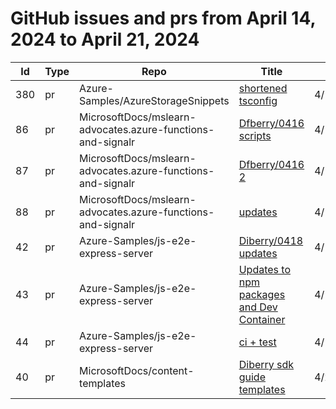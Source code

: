 # GitHub issues and prs from April 14, 2024 to April 21, 2024
|Id|Type|Repo|Title|Date|
|--|--|--|--|--|
|380|pr|Azure-Samples/AzureStorageSnippets|[shortened tsconfig](https://github.com/Azure-Samples/AzureStorageSnippets/pull/380)|4/15/2024|
|86|pr|MicrosoftDocs/mslearn-advocates.azure-functions-and-signalr|[Dfberry/0416 scripts](https://github.com/MicrosoftDocs/mslearn-advocates.azure-functions-and-signalr/pull/86)|4/17/2024|
|87|pr|MicrosoftDocs/mslearn-advocates.azure-functions-and-signalr|[Dfberry/0416 2](https://github.com/MicrosoftDocs/mslearn-advocates.azure-functions-and-signalr/pull/87)|4/17/2024|
|88|pr|MicrosoftDocs/mslearn-advocates.azure-functions-and-signalr|[updates](https://github.com/MicrosoftDocs/mslearn-advocates.azure-functions-and-signalr/pull/88)|4/18/2024|
|42|pr|Azure-Samples/js-e2e-express-server|[Diberry/0418 updates](https://github.com/Azure-Samples/js-e2e-express-server/pull/42)|4/18/2024|
|43|pr|Azure-Samples/js-e2e-express-server|[Updates to npm packages and Dev Container](https://github.com/Azure-Samples/js-e2e-express-server/pull/43)|4/18/2024|
|44|pr|Azure-Samples/js-e2e-express-server|[ci + test](https://github.com/Azure-Samples/js-e2e-express-server/pull/44)|4/19/2024|
|40|pr|MicrosoftDocs/content-templates|[Diberry sdk guide templates](https://github.com/MicrosoftDocs/content-templates/pull/40)|4/20/2024|
